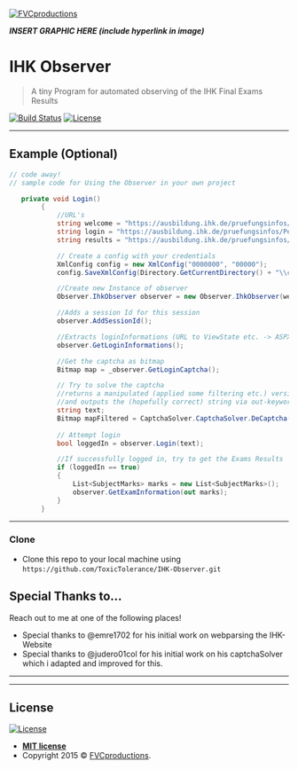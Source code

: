 <a href="http://fvcproductions.com"><img src="https://avatars1.githubusercontent.com/u/4284691?v=3&s=200" title="FVCproductions" alt="FVCproductions"></a>

<!-- [![FVCproductions](https://avatars1.githubusercontent.com/u/4284691?v=3&s=200)](http://fvcproductions.com) -->

***INSERT GRAPHIC HERE (include hyperlink in image)***

# IHK Observer

> A tiny Program for automated observing of the IHK Final Exams Results


[![Build Status](http://img.shields.io/travis/badges/badgerbadgerbadger.svg?style=flat-square)](https://travis-ci.org/badges/badgerbadgerbadger) 
[![License](http://img.shields.io/:license-mit-blue.svg?style=flat-square)](http://badges.mit-license.org) 



---

## Example (Optional)

```csharp
// code away!
// sample code for Using the Observer in your own project

   private void Login()
        {
            //URL's
            string welcome = "https://ausbildung.ihk.de/pruefungsinfos/Peo/Willkommen.aspx?knr=155";
            string login = "https://ausbildung.ihk.de/pruefungsinfos/Peo/Login.aspx";
            string results = "https://ausbildung.ihk.de/pruefungsinfos/Peo/Ergebnisse.aspx";

            // Create a config with your credentials
            XmlConfig config = new XmlConfig("0000000", "00000");
            config.SaveXmlConfig(Directory.GetCurrentDirectory() + "\\config.xml");

            //Create new Instance of observer
            Observer.IhkObserver observer = new Observer.IhkObserver(welcome, login, results, config);

            //Adds a session Id for this session
            observer.AddSessionId();

            //Extracts loginInformations (URL to ViewState etc. -> ASPX) from the Website
            observer.GetLoginInformations();

            //Get the captcha as bitmap
            Bitmap map = _observer.GetLoginCaptcha();

            // Try to solve the captcha
            //returns a manipulated (applied some filtering etc.) version of input Bitmap            
            //and outputs the (hopefully correct) string via out-keyword
            string text;
            Bitmap mapFiltered = CaptchaSolver.CaptchaSolver.DeCaptcha(map, out text);
            
            // Attempt login
            bool loggedIn = observer.Login(text);

            //If successfully logged in, try to get the Exams Results
            if (loggedIn == true)
            {
                List<SubjectMarks> marks = new List<SubjectMarks>();
                observer.GetExamInformation(out marks);
            }
        }
```

---


### Clone

- Clone this repo to your local machine using `https://github.com/ToxicTolerance/IHK-Observer.git`




## Special Thanks to...

Reach out to me at one of the following places!

- Special thanks to @emre1702 for his initial work on webparsing the IHK-Website
- Special thanks to @judero01col for his initial work on his captchaSolver which i adapted and improved for this.

---

---

## License

[![License](http://img.shields.io/:license-mit-blue.svg?style=flat-square)](http://badges.mit-license.org)

- **[MIT license](http://opensource.org/licenses/mit-license.php)**
- Copyright 2015 © <a href="http://fvcproductions.com" target="_blank">FVCproductions</a>.